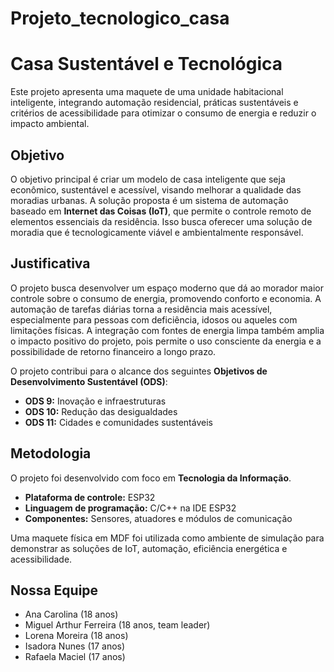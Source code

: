 # Projeto_tecnologico_casa
# Casa Sustentável e Tecnológica
Este projeto apresenta uma maquete de uma unidade habitacional inteligente, integrando automação residencial, práticas sustentáveis e critérios de acessibilidade para otimizar o consumo de energia e reduzir o impacto ambiental.

## Objetivo
O objetivo principal é criar um modelo de casa inteligente que seja econômico, sustentável e acessível, visando melhorar a qualidade das moradias urbanas. A solução proposta é um sistema de automação baseado em **Internet das Coisas (IoT)**, que permite o controle remoto de elementos essenciais da residência. Isso busca oferecer uma solução de moradia que é tecnologicamente viável e ambientalmente responsável.

## Justificativa
O projeto busca desenvolver um espaço moderno que dá ao morador maior controle sobre o consumo de energia, promovendo conforto e economia. A automação de tarefas diárias torna a residência mais acessível, especialmente para pessoas com deficiência, idosos ou aqueles com limitações físicas. A integração com fontes de energia limpa também amplia o impacto positivo do projeto, pois permite o uso consciente da energia e a possibilidade de retorno financeiro a longo prazo.

O projeto contribui para o alcance dos seguintes **Objetivos de Desenvolvimento Sustentável (ODS)**:
* **ODS 9:** Inovação e infraestruturas
* **ODS 10:** Redução das desigualdades
* **ODS 11:** Cidades e comunidades sustentáveis

## Metodologia
O projeto foi desenvolvido com foco em **Tecnologia da Informação**.
* **Plataforma de controle:** ESP32
* **Linguagem de programação:** C/C++ na IDE ESP32 
* **Componentes:** Sensores, atuadores e módulos de comunicação 

Uma maquete física em MDF foi utilizada como ambiente de simulação para demonstrar as soluções de IoT, automação, eficiência energética e acessibilidade.

## Nossa Equipe
* Ana Carolina (18 anos)
* Miguel Arthur Ferreira (18 anos, team leader)
* Lorena Moreira (18 anos) 
* Isadora Nunes (17 anos)
* Rafaela Maciel (17 anos)                      

